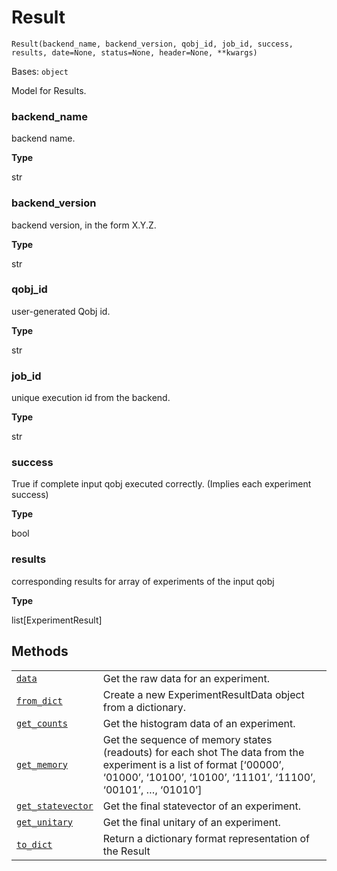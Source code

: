 # Result



`Result(backend_name, backend_version, qobj_id, job_id, success, results, date=None, status=None, header=None, **kwargs)`

Bases: `object`

Model for Results.



### backend\_name

backend name.

**Type**

str



### backend\_version

backend version, in the form X.Y.Z.

**Type**

str



### qobj\_id

user-generated Qobj id.

**Type**

str



### job\_id

unique execution id from the backend.

**Type**

str



### success

True if complete input qobj executed correctly. (Implies each experiment success)

**Type**

bool



### results

corresponding results for array of experiments of the input qobj

**Type**

list\[ExperimentResult]

## Methods

|                                                                                                                                       |                                                                                                                                                                                          |
| ------------------------------------------------------------------------------------------------------------------------------------- | ---------------------------------------------------------------------------------------------------------------------------------------------------------------------------------------- |
| [`data`](qiskit.result.Result.data#qiskit.result.Result.data "qiskit.result.Result.data")                                             | Get the raw data for an experiment.                                                                                                                                                      |
| [`from_dict`](qiskit.result.Result.from_dict#qiskit.result.Result.from_dict "qiskit.result.Result.from_dict")                         | Create a new ExperimentResultData object from a dictionary.                                                                                                                              |
| [`get_counts`](qiskit.result.Result.get_counts#qiskit.result.Result.get_counts "qiskit.result.Result.get_counts")                     | Get the histogram data of an experiment.                                                                                                                                                 |
| [`get_memory`](qiskit.result.Result.get_memory#qiskit.result.Result.get_memory "qiskit.result.Result.get_memory")                     | Get the sequence of memory states (readouts) for each shot The data from the experiment is a list of format \[‘00000’, ‘01000’, ‘10100’, ‘10100’, ‘11101’, ‘11100’, ‘00101’, …, ‘01010’] |
| [`get_statevector`](qiskit.result.Result.get_statevector#qiskit.result.Result.get_statevector "qiskit.result.Result.get_statevector") | Get the final statevector of an experiment.                                                                                                                                              |
| [`get_unitary`](qiskit.result.Result.get_unitary#qiskit.result.Result.get_unitary "qiskit.result.Result.get_unitary")                 | Get the final unitary of an experiment.                                                                                                                                                  |
| [`to_dict`](qiskit.result.Result.to_dict#qiskit.result.Result.to_dict "qiskit.result.Result.to_dict")                                 | Return a dictionary format representation of the Result                                                                                                                                  |
